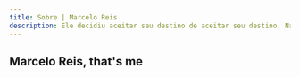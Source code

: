 ```yaml
---
title: Sobre | Marcelo Reis
description: Ele decidiu aceitar seu destino de aceitar seu destino. Na esperança de descobrir a verdade, ele entrou na biblioteca de uma sala.
---
```


## Marcelo Reis, that's me
